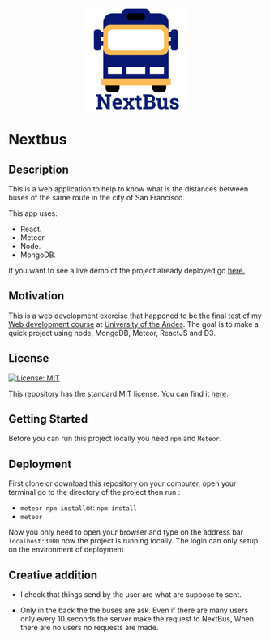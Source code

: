 


<p align="center">
<img src="https://raw.githubusercontent.com/jsbarragan796/sf-nextbus/master/public/logo.png" title="Next bus" alt="Next bus logo" href="https://sf-nextbus.herokuapp.com" height = 200vw>
</p>

# Nextbus

## Description
This is a web application to help to know what is the distances between  buses of the same route in the city of San Francisco.

This app uses:
* React.
* Meteor.
* Node.
* MongoDB.

If you want to see a live demo of the project already deployed go [here.](https://sf-nextbus.herokuapp.com)

## Motivation
This is a web development exercise that happened to be the final test of my [Web development course](http://johnguerra.co/classes/webDevelopment_spring_2018/) at [University of the Andes](https://www.uniandes.edu.co). The goal is to make a quick project using node, MongoDB, Meteor, ReactJS and D3.

## License
[![License: MIT](https://img.shields.io/badge/License-MIT-yellow.svg)](https://opensource.org/licenses/MIT)

This repository has the standard MIT license. You can find it [here.](https://github.com/jsbarragan796/sf-nextbus/blob/master/LICENSE)
## Getting Started
Before you can run this project locally you need ```npm``` and ```Meteor```.

## Deployment
First clone or download this repository on your computer, open your terminal go to the directory of the project then run :
* ```meteor npm install```or: ```npm install```
* ```meteor```

Now you only need to open your browser and type on the address bar  ```localhost:3000``` now the project is running locally. The login
can only setup on the environment of deployment

## Creative addition
* I check that things send by the user are what are suppose to sent.

* Only in the back the the buses are ask. Even if there are many users only every 10  seconds the server make the request to NextBus,
When there are no users no requests are made. 
